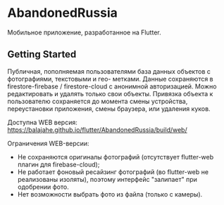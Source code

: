 # AbandonedRussia

Мобильное приложение, разработанное на Flutter.

## Getting Started
Публичная, пополняемая пользователями база данных объектов с фотографиями, текстовыми и гео- метками. Данные сохраняются в firestore-firebase / firestore-cloud с анонимной авторизацией. Можно редактировать и удалять только свои объекты. Привязка объекта к пользователю сохраняется до момента смены устройства, переустановки приложения, смены браузера, или удаления куков.<br>

Доступна WEB версия: https://balajahe.github.io/flutter/AbandonedRussia/build/web/

Ограничения WEB-версии:
- Не сохраняются оригиналы фотографий (отсутствует flutter-web плагин для firebase-cloud);
- Не работает фоновый ресайзинг фотографий (во flutter-web не реализованы изоляты), поэтому интерфейс "залипает" при одобрении фото.
- Нет возможности выбрать фото из файла (только с камеры).
